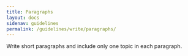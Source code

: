 ```yaml
---
title: Paragraphs
layout: docs
sidenav: guidelines
permalink: /guidelines/write/paragraphs/
---
```


Write short paragraphs and include only one topic in each paragraph.
